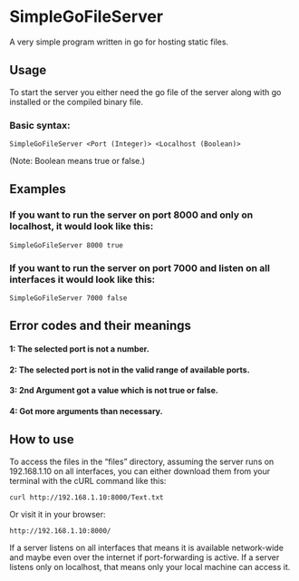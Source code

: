 # SimpleGoFileServer
A very simple program written in go for hosting static files.

## Usage
To start the server you either need the go file of the server along with go installed or the compiled binary file.


### Basic syntax:
```console
SimpleGoFileServer <Port (Integer)> <Localhost (Boolean)>
```

(Note: Boolean means true or false.)
## Examples
### If you want to run the server on port 8000 and only on localhost, it would look like this:
```console
SimpleGoFileServer 8000 true
```

### If you want to run the server on port 7000 and listen on all interfaces it would look like this:
```console
SimpleGoFileServer 7000 false
```

## Error codes and their meanings
#### 1: The selected port is not a number.
#### 2: The selected port is not in the valid range of available ports.
#### 3: 2nd Argument got a value which is not true or false.
#### 4: Got more arguments than necessary.

## How to use
To access the files in the “files” directory, assuming the server runs on 192.168.1.10 on all interfaces, you can either download them from your terminal with the cURL command like this:

```console
curl http://192.168.1.10:8000/Text.txt
```
Or visit it in your browser:
```console
http://192.168.1.10:8000/
```


If a server listens on all interfaces that means it is available network-wide and maybe even over the internet if port-forwarding is active.
If a server listens only on localhost, that means only your local machine can access it.
